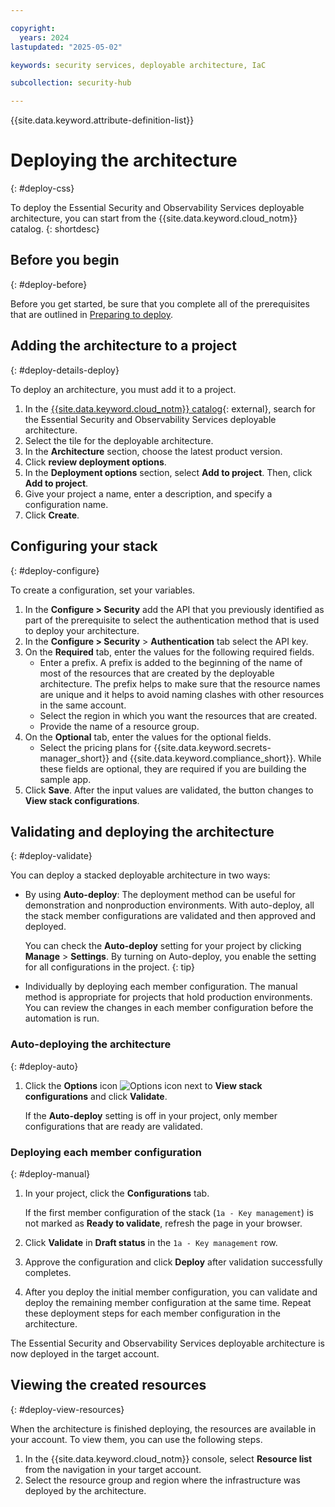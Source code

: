 ```yaml
---

copyright:
  years: 2024
lastupdated: "2025-05-02"

keywords: security services, deployable architecture, IaC

subcollection: security-hub

---
```


{{site.data.keyword.attribute-definition-list}}

# Deploying the architecture
{: #deploy-css}

To deploy the Essential Security and Observability Services deployable architecture, you can start from the {{site.data.keyword.cloud_notm}} catalog.
{: shortdesc}

## Before you begin
{: #deploy-before}

Before you get started, be sure that you complete all of the prerequisites that are outlined in [Preparing to deploy](/docs/security-hub?topic=security-hub-prereqs).

## Adding the architecture to a project
{: #deploy-details-deploy}

To deploy an architecture, you must add it to a project.

1. In the [{{site.data.keyword.cloud_notm}} catalog](/catalog#reference_architecture){: external}, search for the Essential Security and Observability Services deployable architecture.
1. Select the tile for the deployable architecture.
1. In the **Architecture** section, choose the latest product version.
1. Click **review deployment options**.
1. In the **Deployment options** section, select **Add to project**. Then, click **Add to project**.
1. Give your project a name, enter a description, and specify a configuration name.
1. Click **Create**.


## Configuring your stack
{: #deploy-configure}

To create a configuration, set your variables.

1. In the **Configure > Security** add the API that you previously identified as part of the prerequisite to select the authentication method that is used to deploy your architecture.
1. In the **Configure > Security** > **Authentication** tab select the API key.
1. On the **Required** tab, enter the values for the following required fields.
   * Enter a prefix. A prefix is added to the beginning of the name of most of the resources that are created by the deployable architecture. The prefix helps to make sure that the resource names are unique and it helps to avoid naming clashes with other resources in the same account.
   * Select the region in which you want the resources that are created.
   * Provide the name of a resource group.
1. On the **Optional** tab, enter the values for the optional fields.
   * Select the pricing plans for {{site.data.keyword.secrets-manager_short}} and {{site.data.keyword.compliance_short}}. While these fields are optional, they are required if you are building the sample app.
1. Click **Save**. After the input values are validated, the button changes to **View stack configurations**.


## Validating and deploying the architecture
{: #deploy-validate}

You can deploy a stacked deployable architecture in two ways:

- By using **Auto-deploy**: The deployment method can be useful for demonstration and nonproduction environments. With auto-deploy, all the stack member configurations are validated and then approved and deployed.

   You can check the **Auto-deploy** setting for your project by clicking **Manage** > **Settings**. By turning on Auto-deploy, you enable the setting for all configurations in the project.
   {: tip}

- Individually by deploying each member configuration. The manual method is appropriate for projects that hold production environments. You can review the changes in each member configuration before the automation is run.

### Auto-deploying the architecture
{: #deploy-auto}

1.  Click the **Options** icon ![Options icon](../icons/action-menu-icon.svg "Options") next to **View stack configurations** and click **Validate**.

    If the **Auto-deploy** setting is off in your project, only member configurations that are ready are validated.

### Deploying each member configuration
{: #deploy-manual}

1.  In your project, click the **Configurations** tab.

    If the first member configuration of the stack (`1a - Key management`) is not marked as **Ready to validate**, refresh the page in your browser.
    
1.  Click **Validate** in **Draft status** in the `1a - Key management` row.
1.  Approve the configuration and click **Deploy** after validation successfully completes.
1.  After you deploy the initial member configuration, you can validate and deploy the remaining member configuration at the same time. Repeat these deployment steps for each member configuration in the architecture.

The Essential Security and Observability Services deployable architecture is now deployed in the target account.

## Viewing the created resources
{: #deploy-view-resources}

When the architecture is finished deploying, the resources are available in your account. To view them, you can use the following steps. 

1. In the {{site.data.keyword.cloud_notm}} console, select **Resource list** from the navigation in your target account.
1. Select the resource group and region where the infrastructure was deployed by the architecture.
